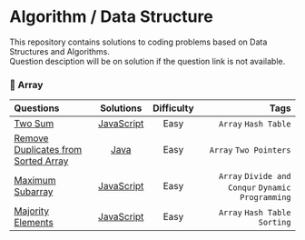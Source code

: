 # Algorithm / Data Structure
This repository contains solutions to coding problems based on Data Structures and Algorithms.\
Question desciption will be on solution if the question link is not available.

### :pushpin: Array

| Questions    | Solutions | Difficulty  | Tags   |
| :---        |    :----:   |        :---: |     ----: |
| [Two Sum](https://leetcode.com/problems/two-sum/)   | [JavaScript](https://github.com/jungyup/algorithm-datastructure/blob/main/solutions/javascript/two-sum.js)     | Easy  | `Array` `Hash Table`   |
| [Remove Duplicates from Sorted Array](https://leetcode.com/problems/remove-duplicates-from-sorted-array/)   | [Java](https://github.com/jungyup/algorithm-datastructure/blob/main/solutions/java/remove-duplicates-from-sorted-array.java)       | Easy    | `Array` `Two Pointers`  |
| [Maximum Subarray](https://leetcode.com/problems/maximum-subarray/)  |  [JavaScript](https://github.com/jungyup/algorithm-datastructure/blob/main/solutions/javascript/maximum-subarray.js)  | Easy  | `Array` `Divide and Conqur` `Dynamic Programming` |
| [Majority Elements](https://leetcode.com/problems/majority-element/) |  [JavaScript](https://github.com/jungyup/algorithm-datastructure/blob/main/solutions/javascript/majority-elements.js) | Easy  | `Array` `Hash Table` `Sorting` |